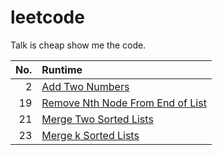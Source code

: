 # leetcode
Talk is cheap show me the code.

| No.       | Runtime     | 
| -------------: | :---------- |
| 2 | [Add Two Numbers]()   |
| 19 | [Remove Nth Node From End of List]()   |
| 21 | [Merge Two Sorted Lists]()   |
| 23 | [Merge k Sorted Lists]()   |